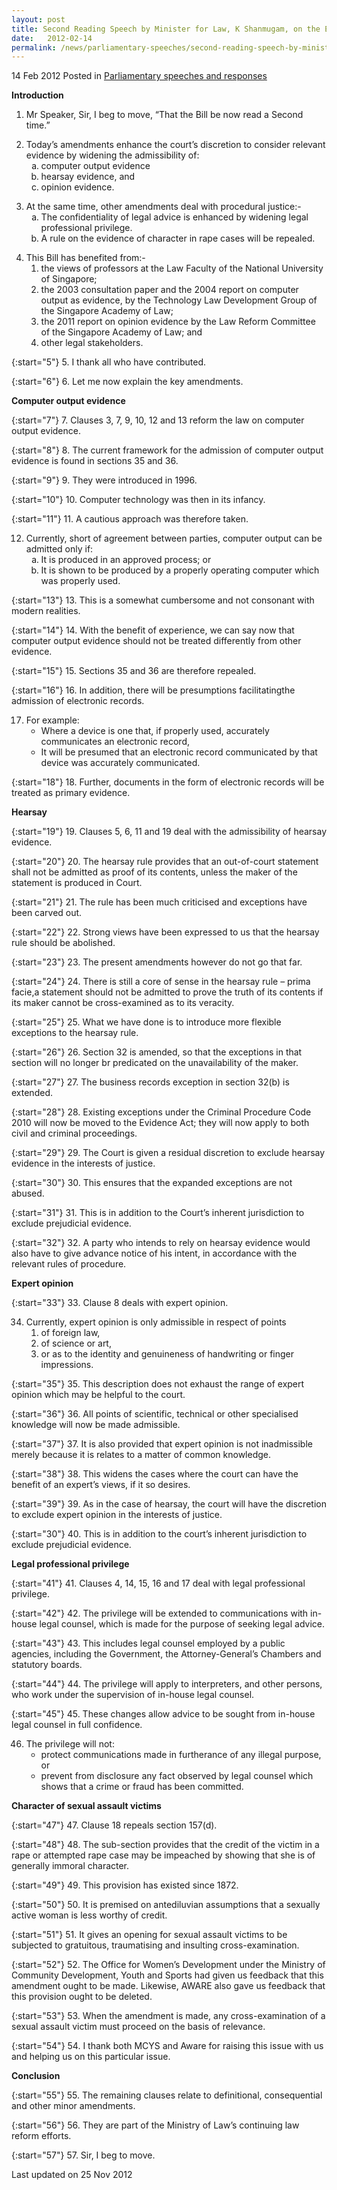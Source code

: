 ```yaml
---
layout: post
title: Second Reading Speech by Minister for Law, K Shanmugam, on the Evidence (Amendment) Bill
date:   2012-02-14
permalink: /news/parliamentary-speeches/second-reading-speech-by-minister-for-law-k-shanmugam-on-the-evidence-amendment-bill
---
```


14 Feb 2012 Posted in [Parliamentary speeches and responses](/news/parliamentary-speeches/)

**Introduction**

1. Mr Speaker, Sir, I beg to move, “That the Bill be now read a Second time.”


<ol start="2">
<li> Today’s amendments enhance the court’s discretion to consider relevant evidence by widening the admissibility of:

<ol style="list-style-type: lower-alpha">

<li>computer output evidence </li>

<li>hearsay evidence, and</li>

<li>opinion evidence. </li>


</ol>

</li>
</ol>


<ol start="3">
<li>  At the same time, other amendments deal with procedural justice:-

<ol style="list-style-type: lower-alpha">
<li>The confidentiality of legal advice is enhanced by widening legal professional privilege. </li>

<li>A rule on the evidence of character in rape cases will be repealed. </li>

</ol>


</li>
</ol>

<ol start="4">
<li> This Bill has benefited from:-
<ol>
<li>the views of professors at the Law Faculty of the National University of Singapore; </li>

<li>the 2003 consultation paper and the 2004 report on computer output as evidence, by the Technology Law Development Group of the Singapore Academy of Law;</li>

<li>the 2011 report on opinion evidence by the Law Reform Committee of the Singapore Academy of Law; and </li>

<li>other legal stakeholders. </li>


</ol>

</li>
</ol>

{:start="5"}
5. I thank all who have contributed.

{:start="6"}
6. Let me now explain the key amendments.

**Computer output evidence**

{:start="7"}
7. Clauses 3, 7, 9, 10, 12 and 13 reform the law on computer output evidence.

{:start="8"}
8. The current framework for the admission of computer output evidence is found in sections 35 and 36.

{:start="9"}
9. They were introduced in 1996.

{:start="10"}
10. Computer technology was then in its infancy.

{:start="11"}
11. A cautious approach was therefore taken.


<ol start="12">
<li>Currently, short of agreement between parties, computer output can be admitted only if:
<ol style="list-style-type: lower-alpha">
<li>It is produced in an approved process; or </li>

<li>It is shown to be produced by a properly operating computer which was properly used. </li>

</ol>
</li>
</ol>

{:start="13"}
13. This is a somewhat cumbersome and not consonant with modern realities.

{:start="14"}
14. With the benefit of experience, we can say now that computer output evidence should not be treated differently from other evidence.

{:start="15"}
15. Sections 35 and 36 are therefore repealed.

{:start="16"}
16. In addition, there will be presumptions facilitatingthe admission of electronic records.

<ol start="17">
<li>For example:
<ul>
<li>Where a device is one that, if properly used, accurately communicates an electronic record, </li>

<li>It will be presumed that an electronic record communicated by that device was accurately communicated. </li>
</ul>

</li>
</ol>

{:start="18"}
18. Further, documents in the form of electronic records will be treated as primary evidence.

**Hearsay**

{:start="19"}
19. Clauses 5, 6, 11 and 19 deal with the admissibility of hearsay evidence.

{:start="20"}
20. The hearsay rule provides that an out-of-court statement shall not be admitted as proof of its contents, unless the maker of the statement is produced in Court.

{:start="21"}
21. The rule has been much criticised and exceptions have been carved out.

{:start="22"}
22. Strong views have been expressed to us that the hearsay rule should be abolished.

{:start="23"}
23. The present amendments however do not go that far.

{:start="24"}
24. There is still a core of sense in the hearsay rule – prima facie,a statement should not be admitted to prove the truth of its contents if its maker cannot be cross-examined as to its veracity.

{:start="25"}
25. What we have done is to introduce more flexible exceptions to the hearsay rule.

{:start="26"}
26. Section 32 is amended, so that the exceptions in that section will no longer br predicated on the unavailability of the maker.

{:start="27"}
27. The business records exception in section 32(b) is extended.

{:start="28"}
28. Existing exceptions under the Criminal Procedure Code 2010 will now be moved to the Evidence Act; they will now apply to both civil and criminal proceedings.

{:start="29"}
29. The Court is given a residual discretion to exclude hearsay evidence in the interests of justice.

{:start="30"}
30. This ensures that the expanded exceptions are not abused.

{:start="31"}
31. This is in addition to the Court’s inherent jurisdiction to exclude prejudicial evidence.

{:start="32"}
32. A party who intends to rely on hearsay evidence would also have to give advance notice of his intent, in accordance with the relevant rules of procedure.


**Expert opinion**

{:start="33"}
33. Clause 8 deals with expert opinion.

<ol start="34">
<li>Currently, expert opinion is only admissible in respect of points
<ol>
<li>of foreign law, </li>

<li>of science or art, </li>

<li>or as to the identity and genuineness of handwriting or finger impressions. </li>
</ol>
</li>
</ol>

{:start="35"}
35. This description does not exhaust the range of expert opinion which may be helpful to the court.

{:start="36"}
36. All points of scientific, technical or other specialised knowledge will now be made admissible.

{:start="37"}
37. It is also provided that expert opinion is not inadmissible merely because it is relates to a matter of common knowledge.

{:start="38"}
38. This widens the cases where the court can have the benefit of an expert’s views, if it so desires.

{:start="39"}
39. As in the case of hearsay, the court will have the discretion to exclude expert opinion in the interests of justice.

{:start="30"}
40. This is in addition to the court’s inherent jurisdiction to exclude prejudicial evidence.

**Legal professional privilege** 

{:start="41"}
41. Clauses 4, 14, 15, 16 and 17 deal with legal professional privilege.

{:start="42"}
42. The privilege will be extended to communications with in-house legal counsel, which is made for the purpose of seeking legal advice.

{:start="43"}
43. This includes legal counsel employed by a public agencies, including the Government, the Attorney-General’s Chambers and statutory boards.

{:start="44"}
44. The privilege will apply to interpreters, and other persons, who work under the supervision of in-house legal counsel.

{:start="45"}
45. These changes allow advice to be sought from in-house legal counsel in full confidence.

<ol start="46">
<li>The privilege will not:

<ul>
<li>protect communications made in furtherance of any illegal purpose, or </li>
<li>prevent from disclosure any fact observed by legal counsel which shows that a crime or fraud has been committed. </li>
</ul>

</li>
</ol>


**Character of sexual assault victims**


{:start="47"}
47. Clause 18 repeals section 157(d).

{:start="48"}
48. The sub-section provides that the credit of the victim in a rape or attempted rape case may be impeached by showing that she is of generally immoral character.

{:start="49"}
49. This provision has existed since 1872.

{:start="50"}
50. It is premised on antediluvian assumptions that a sexually active woman is less worthy of credit.

{:start="51"}
51. It gives an opening for sexual assault victims to be subjected to gratuitous, traumatising and insulting cross-examination.

{:start="52"}
52. The Office for Women’s Development under the Ministry of Community Development, Youth and Sports had given us feedback that this amendment ought to be made. Likewise, AWARE also gave us feedback that this provision ought to be deleted.

{:start="53"}
53. When the amendment is made, any cross-examination of a sexual assault victim must proceed on the basis of relevance.

{:start="54"}
54. I thank both MCYS and Aware for raising this issue with us and helping us on this particular issue.

**Conclusion**

{:start="55"}
55. The remaining clauses relate to definitional, consequential and other minor amendments.

{:start="56"}
56. They are part of the Ministry of Law’s continuing law reform efforts.

{:start="57"}
57. Sir, I beg to move.


<p class="right-side-updated">Last updated on 25 Nov 2012</p> 
